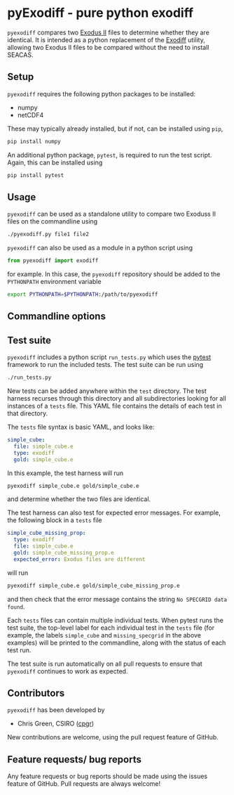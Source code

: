# pyExodiff - pure python exodiff

`pyexodiff` compares two [Exodus II](https://github.com/gsjaardema/seacas) files to determine
whether they are identical. It is intended as a python replacement of the [Exodiff](https://github.com/gsjaardema/seacas) utility, allowing two Exodus II files to be compared without the need to install SEACAS.

## Setup

`pyexodiff` requires the following python packages to be installed:

- numpy
- netCDF4

These may typically already installed, but if not, can be installed using `pip`,
```bash
pip install numpy
```

An additional python package, `pytest`, is required to run the test script. Again, this can be installed using
```bash
pip install pytest
```

## Usage

`pyexodiff` can be used as a standalone utility to compare two Exoduss II files on the commandline using

```bash
./pyexodiff.py file1 file2
```

`pyexodiff` can also be used as a module in a python script using

```python
from pyexodiff import exodiff
```
for example. In this case, the `pyexodiff` repository should be added to the `PYTHONPATH`
environment variable
```bash
export PYTHONPATH=$PYTHONPATH:/path/to/pyexodiff
```


## Commandline options



## Test suite

`pyexodiff` includes a python script `run_tests.py` which uses the [pytest](https://pytest.org) framework to run the included tests. The test suite can be run using
```bash
./run_tests.py
```

New tests can be added anywhere within the `test` directory. The test harness recurses through this directory and all subdirectories looking for all instances of a `tests` file. This YAML file contains the details of each test in that directory.

The `tests` file syntax is basic YAML, and looks like:
```yml
simple_cube:
  file: simple_cube.e
  type: exodiff
  gold: simple_cube.e
```
In this example, the test harness will run
```bash
pyexodiff simple_cube.e gold/simple_cube.e
```
and determine whether the two files are identical.

The test harness can also test for expected error messages. For example, the following block in a `tests` file
```yml
simple_cube_missing_prop:
  type: exodiff
  file: simple_cube.e
  gold: simple_cube_missing_prop.e
  expected_error: Exodus files are different
```
will run
```bash
pyexodiff simple_cube.e gold/simple_cube_missing_prop.e
```
and then check that the error message contains the string `No SPECGRID data found`.

Each `tests` files can contain multiple individual tests. When pytest runs the test suite, the top-level label for each individual test in the `tests` file (for example, the labels `simple_cube` and `missing_specgrid` in the above examples) will be printed to the commandline, along with the status of each test run.

The test suite is run automatically on all pull requests to ensure that `pyexodiff` continues to work as expected.

## Contributors

`pyexodiff` has been developed by
- Chris Green, CSIRO ([cpgr](https://github.com/cpgr))

New contributions are welcome, using the pull request feature of GitHub.

## Feature requests/ bug reports

Any feature requests or bug reports should be made using the issues feature of GitHub. Pull requests are always welcome!
